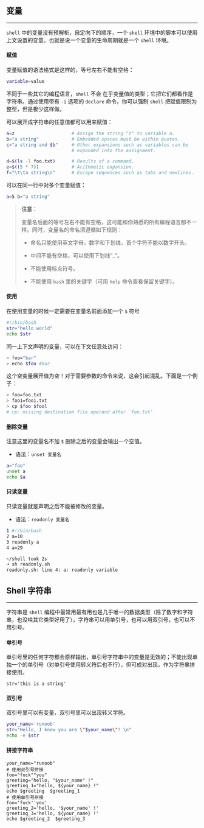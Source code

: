 

## 变量

---------

`shell` 中的变量没有预解析，自定向下的顺序，一个 `shell` 环境中的脚本可以使用上文设置的变量。也就是说一个变量的生命周期就是一个 `shell` 环境。

#### 赋值

变量赋值的语法格式是这样的，等号左右不能有空格：

```bash
variable=value
```

不同于一些其它的编程语言，`shell` 不会 在乎变量值的类型；它把它们都看作是字符串。通过使用带有 `-i` 选项的 `declare` 命令，你可以强制 `shell` 把赋值限制为整型，但是极少这样做。

可以展开成字符串的任意值都可以用来赋值：

```bash
a=z                     # Assign the string "z" to variable a.
b="a string"            # Embedded spaces must be within quotes.
c="a string and $b"     # Other expansions such as variables can be
                        # expanded into the assignment.

d=$(ls -l foo.txt)      # Results of a command.
e=$((5 * 7))            # Arithmetic expansion.
f="\t\ta string\n"      # Escape sequences such as tabs and newlines.
```

可以在同一行中对多个变量赋值：

```bash
a=5 b="a string"
```

> **注意：**
>
> 变量名后面的等号左右不能有空格，这可能和你熟悉的所有编程语言都不一样。同时，变量名的命名须遵循如下规则：
>
> - 命名只能使用英文字母，数字和下划线，首个字符不能以数字开头。
>
> - 中间不能有空格，可以使用下划线“_”。
>
> - 不能使用标点符号。
>
> - 不能使用 `bash` 里的关键字（可用 `help` 命令查看保留关键字）。

#### 使用

在使用变量的时候一定需要在变量名前面添加一个 `$` 符号

```bash
#!/bin/bash
str="hello world"
echo $str
```

同一上下文声明的变量，可以在下文任意处访问：

```bash
> foo="bar"
> echo $foo #bar
```

这个空变量展开值为空！对于需要参数的命令来说，这会引起混乱。下面是一个例子：

```bash
> foo=foo.txt
> foo1=foo1.txt
> cp $foo $fool
# cp: missing destination file operand after `foo.txt'
```

#### 删除变量

注意这里的变量名不加 `$` 删除之后的变量会输出一个空值。

- 语法：`unset 变量名`

```bash
a="foo"
unset a
echo $a
```

#### 只读变量

只读变量就是声明之后不能被修改的变量。

- 语法：`readonly 变量名`

```bash
1 #!/bin/bash
2 a=10
3 readonly a
4 a=29

~/shell took 2s
➜ sh readonly.sh
readonly.sh: line 4: a: readonly variable
```

## Shell 字符串

---------

字符串是 `shell` 编程中最常用最有用也是几乎唯一的数据类型（除了数字和字符串，也没啥其它类型好用了），字符串可以用单引号，也可以用双引号，也可以不用引号。

#### 单引号

单引号里的任何字符都会原样输出，单引号字符串中的变量是无效的；不能出现单独一个的单引号（对单引号使用转义符后也不行），但可成对出现，作为字符串拼接使用。

```shell
str='this is a string'
```

#### 双引号

双引号里可以有变量，双引号里可以出现转义字符。

```bash
your_name='runoob'
str="Hello, I know you are \"$your_name\"! \n"
echo -e $str
```

#### 拼接字符串

```shell
your_name="runoob"
# 使用双引号拼接
foo="fuck""you"
greeting="hello, "$your_name" !"
greeting_1="hello, ${your_name} !"
echo $greeting  $greeting_1
# 使用单引号拼接
foo='fuck''you'
greeting_2='hello, '$your_name' !'
greeting_3='hello, ${your_name} !'
echo $greeting_2  $greeting_3
```


